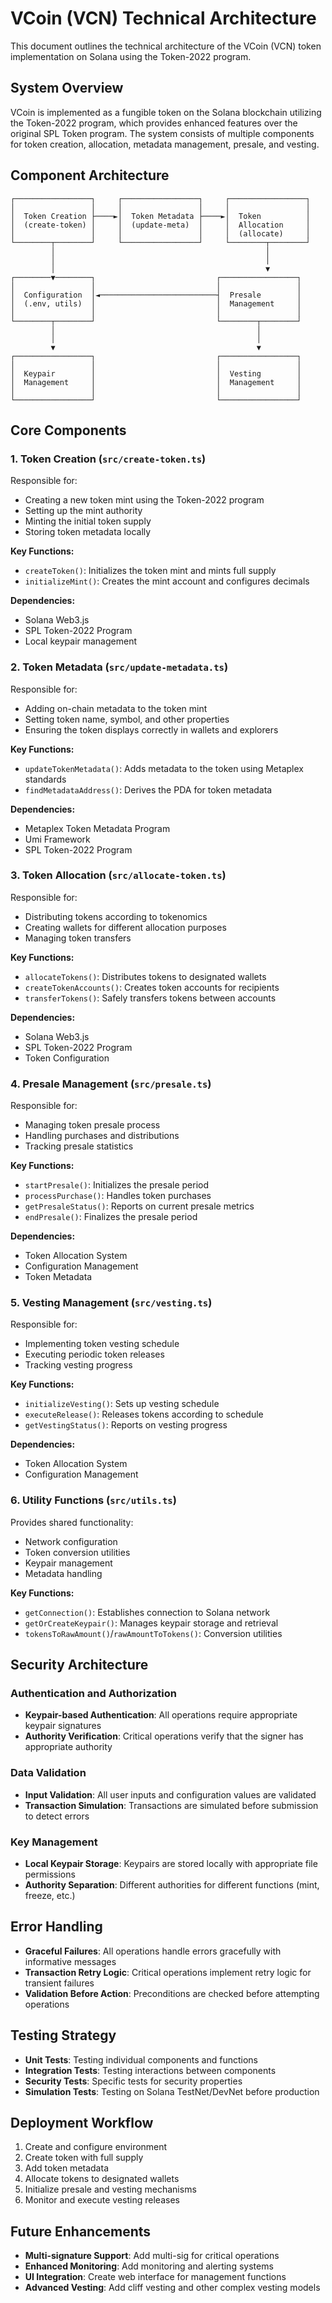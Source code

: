 # VCoin (VCN) Technical Architecture

This document outlines the technical architecture of the VCoin (VCN) token implementation on Solana using the Token-2022 program.

## System Overview

VCoin is implemented as a fungible token on the Solana blockchain utilizing the Token-2022 program, which provides enhanced features over the original SPL Token program. The system consists of multiple components for token creation, allocation, metadata management, presale, and vesting.

## Component Architecture

```
┌─────────────────┐     ┌─────────────────┐     ┌─────────────────┐
│                 │     │                 │     │                 │
│  Token Creation ├────►│  Token Metadata ├────►│  Token          │
│  (create-token) │     │  (update-meta)  │     │  Allocation     │
│                 │     │                 │     │  (allocate)     │
└────────┬────────┘     └─────────────────┘     └────────┬────────┘
         │                                               │
         │                                               │
         │                                               ▼
┌────────▼────────┐                           ┌─────────────────┐
│                 │                           │                 │
│  Configuration  │◄──────────────────────────┤  Presale        │
│  (.env, utils)  │                           │  Management     │
│                 │                           │                 │
└────────┬────────┘                           └────────┬────────┘
         │                                             │
         │                                             │
         ▼                                             ▼
┌─────────────────┐                           ┌─────────────────┐
│                 │                           │                 │
│  Keypair        │                           │  Vesting        │
│  Management     │                           │  Management     │
│                 │                           │                 │
└─────────────────┘                           └─────────────────┘
```

## Core Components

### 1. Token Creation (`src/create-token.ts`)

Responsible for:
- Creating a new token mint using the Token-2022 program
- Setting up the mint authority
- Minting the initial token supply
- Storing token metadata locally

**Key Functions:**
- `createToken()`: Initializes the token mint and mints full supply
- `initializeMint()`: Creates the mint account and configures decimals

**Dependencies:**
- Solana Web3.js
- SPL Token-2022 Program
- Local keypair management

### 2. Token Metadata (`src/update-metadata.ts`)

Responsible for:
- Adding on-chain metadata to the token mint
- Setting token name, symbol, and other properties
- Ensuring the token displays correctly in wallets and explorers

**Key Functions:**
- `updateTokenMetadata()`: Adds metadata to the token using Metaplex standards
- `findMetadataAddress()`: Derives the PDA for token metadata

**Dependencies:**
- Metaplex Token Metadata Program
- Umi Framework
- SPL Token-2022 Program

### 3. Token Allocation (`src/allocate-token.ts`)

Responsible for:
- Distributing tokens according to tokenomics
- Creating wallets for different allocation purposes
- Managing token transfers

**Key Functions:**
- `allocateTokens()`: Distributes tokens to designated wallets
- `createTokenAccounts()`: Creates token accounts for recipients
- `transferTokens()`: Safely transfers tokens between accounts

**Dependencies:**
- Solana Web3.js
- SPL Token-2022 Program
- Token Configuration

### 4. Presale Management (`src/presale.ts`)

Responsible for:
- Managing token presale process
- Handling purchases and distributions
- Tracking presale statistics

**Key Functions:**
- `startPresale()`: Initializes the presale period
- `processPurchase()`: Handles token purchases
- `getPresaleStatus()`: Reports on current presale metrics
- `endPresale()`: Finalizes the presale period

**Dependencies:**
- Token Allocation System
- Configuration Management
- Token Metadata

### 5. Vesting Management (`src/vesting.ts`)

Responsible for:
- Implementing token vesting schedule
- Executing periodic token releases
- Tracking vesting progress

**Key Functions:**
- `initializeVesting()`: Sets up vesting schedule
- `executeRelease()`: Releases tokens according to schedule
- `getVestingStatus()`: Reports on vesting progress

**Dependencies:**
- Token Allocation System
- Configuration Management

### 6. Utility Functions (`src/utils.ts`)

Provides shared functionality:
- Network configuration
- Token conversion utilities
- Keypair management
- Metadata handling

**Key Functions:**
- `getConnection()`: Establishes connection to Solana network
- `getOrCreateKeypair()`: Manages keypair storage and retrieval
- `tokensToRawAmount()`/`rawAmountToTokens()`: Conversion utilities

## Security Architecture

### Authentication and Authorization

- **Keypair-based Authentication**: All operations require appropriate keypair signatures
- **Authority Verification**: Critical operations verify that the signer has appropriate authority

### Data Validation

- **Input Validation**: All user inputs and configuration values are validated
- **Transaction Simulation**: Transactions are simulated before submission to detect errors

### Key Management

- **Local Keypair Storage**: Keypairs are stored locally with appropriate file permissions
- **Authority Separation**: Different authorities for different functions (mint, freeze, etc.)

## Error Handling

- **Graceful Failures**: All operations handle errors gracefully with informative messages
- **Transaction Retry Logic**: Critical operations implement retry logic for transient failures
- **Validation Before Action**: Preconditions are checked before attempting operations

## Testing Strategy

- **Unit Tests**: Testing individual components and functions
- **Integration Tests**: Testing interactions between components
- **Security Tests**: Specific tests for security properties
- **Simulation Tests**: Testing on Solana TestNet/DevNet before production

## Deployment Workflow

1. Create and configure environment
2. Create token with full supply
3. Add token metadata
4. Allocate tokens to designated wallets
5. Initialize presale and vesting mechanisms
6. Monitor and execute vesting releases

## Future Enhancements

- **Multi-signature Support**: Add multi-sig for critical operations
- **Enhanced Monitoring**: Add monitoring and alerting systems
- **UI Integration**: Create web interface for management functions
- **Advanced Vesting**: Add cliff vesting and other complex vesting models